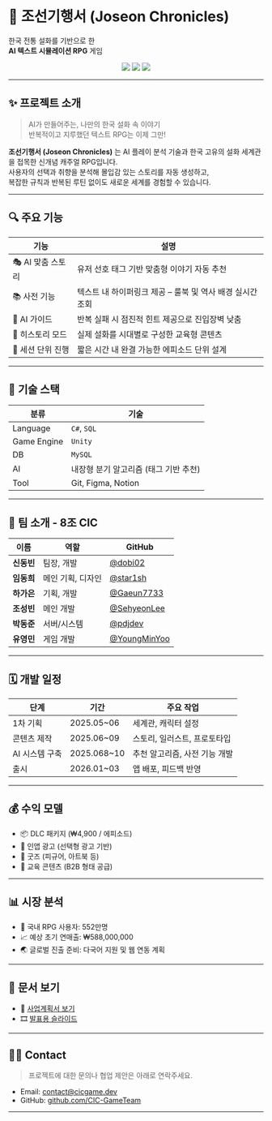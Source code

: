 
# 🐲 조선기행서 (Joseon Chronicles)

한국 전통 설화를 기반으로 한  
**AI 텍스트 시뮬레이션 RPG** 게임

<p align="center">
  <img src="https://img.shields.io/badge/Unity-2022.3-green?style=flat-square&logo=Unity" />
  <img src="https://img.shields.io/badge/MySQL-DB-blue?style=flat-square&logo=mysql" />
  <img src="https://img.shields.io/badge/Genre-TextRPG-red?style=flat-square" />
</p>

---

## ✨ 프로젝트 소개

> AI가 만들어주는, 나만의 한국 설화 속 이야기  
> 반복적이고 지루했던 텍스트 RPG는 이제 그만!

**조선기행서 (Joseon Chronicles)** 는 AI 플레이 분석 기술과 한국 고유의 설화 세계관을 접목한 신개념 캐주얼 RPG입니다.  
사용자의 선택과 취향을 분석해 몰입감 있는 스토리를 자동 생성하고,  
복잡한 규칙과 반복된 루틴 없이도 새로운 세계를 경험할 수 있습니다.

---

## 🔍 주요 기능

| 기능 | 설명 |
|------|------|
| 🎭 AI 맞춤 스토리 | 유저 선호 태그 기반 맞춤형 이야기 자동 추천 |
| 📚 사전 기능 | 텍스트 내 하이퍼링크 제공 – 룰북 및 역사 배경 실시간 조회 |
| 🤖 AI 가이드 | 반복 실패 시 점진적 힌트 제공으로 진입장벽 낮춤 |
| 🧩 히스토리 모드 | 실제 설화를 시대별로 구성한 교육형 콘텐츠 |
| 🔁 세션 단위 진행 | 짧은 시간 내 완결 가능한 에피소드 단위 설계 |

---

## 🧠 기술 스택

| 분류 | 기술 |
|------|------|
| Language | `C#`, `SQL` |
| Game Engine | `Unity` |
| DB | `MySQL` |
| AI | 내장형 분기 알고리즘 (태그 기반 추천) |
| Tool | Git, Figma, Notion |



---

## 👥 팀 소개 - 8조 CIC

| 이름 | 역할 | GitHub |
|------|------|--------|
| **신동빈** | 팀장, 개발 | [@dobi02](https://github.com/dobi02) |
| **임동희** | 메인 기획, 디자인 | [@star1sh](https://github.com/star1sh) |
| **하가은** | 기획, 개발 | [@Gaeun7733](https://github.com/Gaeun7733) |
| **조성빈** | 메인 개발 | [@SehyeonLee](https://github.com/SehyeonLee) |
| **박동준** | 서버/시스템 | [@pdjdev](https://github.com/pdjdev) |
| **유영민** | 게임 개발 | [@YoungMinYoo](https://github.com/YoungMinYoo) |


---

## 🗓️ 개발 일정

| 단계 | 기간 | 주요 작업 |
|------|------|-----------|
| 1차 기획 | 2025.05~06 | 세계관, 캐릭터 설정 |
| 콘텐츠 제작 | 2025.06~09 | 스토리, 일러스트, 프로토타입 |
| AI 시스템 구축 | 2025.068~10 | 추천 알고리즘, 사전 기능 개발 |
| 출시 | 2026.01~03 | 앱 배포, 피드백 반영 |

---

## 💰 수익 모델

- 📦 DLC 패키지 (₩4,900 / 에피소드)
- 🧧 인앱 광고 (선택형 광고 기반)
- 🎁 굿즈 (피규어, 아트북 등)
- 📘 교육 콘텐츠 (B2B 형태 공급)

---

## 📊 시장 분석

- 📱 국내 RPG 사용자: 552만명
- 📈 예상 초기 연매출: ₩588,000,000
- 🌏 글로벌 진출 준비: 다국어 지원 및 웹 연동 계획

---

## 📎 문서 보기

- 📄 [사업계획서 보기](./docs/01_Business_Plan.pdf)
- 🎞️ [발표용 슬라이드](./docs/02_Presentation_Slides.pdf)

---

## 🙋‍♀️ Contact

> 프로젝트에 대한 문의나 협업 제안은 아래로 연락주세요.

- Email: contact@cicgame.dev
- GitHub: [github.com/CIC-GameTeam](https://github.com/CIC-GameTeam)

---
